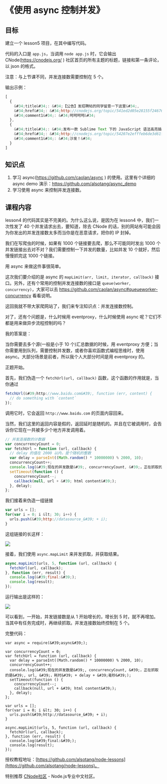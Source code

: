 # 《使用 async 控制并发》

## 目标

建立一个 lesson5 项目，在其中编写代码。

代码的入口是 `app.js`，当调用 `node app.js` 时，它会输出 CNode(https://cnodejs.org/ ) 社区首页的所有主题的标题，链接和第一条评论，以 json 的格式。

注意：与上节课不同，并发连接数需要控制在 5 个。

输出示例：

```js
[
  {
    &#34;title&#34;: &#34;【公告】发招聘帖的同学留意一下这里&#34;,
    &#34;href&#34;: &#34;http://cnodejs.org/topic/541ed2d05e28155f24676a12&#34;,
    &#34;comment1&#34;: &#34;呵呵呵呵&#34;
  },
  {
    &#34;title&#34;: &#34;发布一款 Sublime Text 下的 JavaScript 语法高亮插件&#34;,
    &#34;href&#34;: &#34;http://cnodejs.org/topic/54207e2efffeb6de3d61f68f&#34;,
    &#34;comment1&#34;: &#34;沙发！&#34;
  }
]
```

## 知识点

1. 学习 async(https://github.com/caolan/async ) 的使用。这里有个详细的 async demo 演示：https://github.com/alsotang/async_demo
1. 学习使用 async 来控制并发连接数。

## 课程内容

lesson4 的代码其实是不完美的。为什么这么说，是因为在 lesson4 中，我们一次性发了 40 个并发请求出去，要知道，除去 CNode 的话，别的网站有可能会因为你发出的并发连接数太多而当你是在恶意请求，把你的 IP 封掉。

我们在写爬虫的时候，如果有 1000 个链接要去爬，那么不可能同时发出 1000 个并发链接出去对不对？我们需要控制一下并发的数量，比如并发 10 个就好，然后慢慢抓完这 1000 个链接。

用 async 来做这件事很简单。

这次我们要介绍的是 async 的 `mapLimit(arr, limit, iterator, callback)` 接口。另外，还有个常用的控制并发连接数的接口是 `queue(worker, concurrency)`，大家可以去 https://github.com/caolan/async#queueworker-concurrency 看看说明。

这回我就不带大家爬网站了，我们来专注知识点：并发连接数控制。

对了，还有个问题是，什么时候用 eventproxy，什么时候使用 async 呢？它们不都是用来做异步流程控制的吗？

我的答案是：

当你需要去多个源(一般是小于 10 个)汇总数据的时候，用 eventproxy 方便；当你需要用到队列，需要控制并发数，或者你喜欢函数式编程思维时，使用 async。大部分场景是前者，所以我个人大部分时间是用 eventproxy 的。

正题开始。

首先，我们伪造一个 `fetchUrl(url, callback)` 函数，这个函数的作用就是，当你通过

```js
fetchUrl(&#39;http://www.baidu.com&#39;, function (err, content) {
  // do something with `content`
});
```

调用它时，它会返回 `http://www.baidu.com` 的页面内容回来。

当然，我们这里的返回内容是假的，返回延时是随机的。并且在它被调用时，会告诉你它现在一共被多少个地方并发调用着。

```js
// 并发连接数的计数器
var concurrencyCount = 0;
var fetchUrl = function (url, callback) {
  // delay 的值在 2000 以内，是个随机的整数
  var delay = parseInt((Math.random() * 10000000) % 2000, 10);
  concurrencyCount++;
  console.log(&#39;现在的并发数是&#39;, concurrencyCount, &#39;，正在抓取的是&#39;, url, &#39;，耗时&#39; + delay + &#39;毫秒&#39;);
  setTimeout(function () {
    concurrencyCount--;
    callback(null, url + &#39; html content&#39;);
  }, delay);
};
```

我们接着来伪造一组链接

```js
var urls = [];
for(var i = 0; i &lt; 30; i++) {
  urls.push(&#39;http://datasource_&#39; + i);
}
```

这组链接的长这样：

![](https://raw.githubusercontent.com/alsotang/node-lessons/master/lesson5/1.png)

接着，我们使用 `async.mapLimit` 来并发抓取，并获取结果。

```js
async.mapLimit(urls, 5, function (url, callback) {
  fetchUrl(url, callback);
}, function (err, result) {
  console.log(&#39;final:&#39;);
  console.log(result);
});
```

运行输出是这样的：

![](https://raw.githubusercontent.com/alsotang/node-lessons/master/lesson5/2.png)

可以看到，一开始，并发链接数是从 1 开始增长的，增长到 5 时，就不再增加。当其中有任务完成时，再继续抓取。并发连接数始终控制在 5 个。

完整代码：

```
var async = require(&#39;async&#39;);

var concurrencyCount = 0;
var fetchUrl = function (url, callback) {
  var delay = parseInt((Math.random() * 10000000) % 2000, 10);
  concurrencyCount++;
  console.log(&#39;现在的并发数是&#39;, concurrencyCount, &#39;，正在抓取的是&#39;, url, &#39;，耗时&#39; + delay + &#39;毫秒&#39;);
  setTimeout(function () {
    concurrencyCount--;
    callback(null, url + &#39; html content&#39;);
  }, delay);
};

var urls = [];
for(var i = 0; i &lt; 30; i++) {
  urls.push(&#39;http://datasource_&#39; + i);
}

async.mapLimit(urls, 5, function (url, callback) {
  fetchUrl(url, callback);
}, function (err, result) {
  console.log(&#39;final:&#39;);
  console.log(result);
});
```

授权教程地址：[https://github.com/alsotang/node-lessons](https://github.com/alsotang/node-lessons)。

特别推荐 [CNode社区](https://cnodejs.org) - Node.js专业中文社区。
